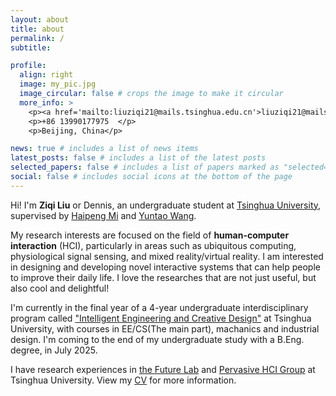 ```yaml
---
layout: about
title: about
permalink: /
subtitle: 

profile:
  align: right
  image: my_pic.jpg
  image_circular: false # crops the image to make it circular
  more_info: >
    <p><a href='mailto:liuziqi21@mails.tsinghua.edu.cn'>liuziqi21@mails.tsinghua.edu.cn</a></p>
    <p>+86 13990177975  </p>
    <p>Beijing, China</p>

news: true # includes a list of news items
latest_posts: false # includes a list of the latest posts
selected_papers: false # includes a list of papers marked as "selected={true}"
social: false # includes social icons at the bottom of the page
---
```


Hi! I'm **Ziqi Liu** or Dennis, an undergraduate student at [Tsinghua University](https://www.tsinghua.edu.cn/en/), supervised by [Haipeng Mi](https://www.milab.design/team-1/mi-haipeng) and [Yuntao Wang](https://pi.cs.tsinghua.edu.cn/lab/people/YuntaoWang/en/). 

My research interests are focused on the field of **human-computer interaction** (HCI), particularly in areas such as ubiquitous computing, physiological signal sensing, and mixed reality/virtual reality. I am interested in designing and developing novel interactive systems that can help people to improve their daily life. I love the researches that are not just useful, but also cool and delightful!

I'm currently in the final year of a 4-year undergraduate interdisciplinary program called ["Intelligent Engineering and Creative Design"](https://www.xyc.tsinghua.edu.cn/en/info/1111/1374.htm) at Tsinghua University, with courses in EE/CS(The main part), machanics and industrial design. I'm coming to the end of my undergraduate study with a B.Eng. degree, in July 2025.

I have research experiences in [the Future Lab](https://thfl.tsinghua.edu.cn/en/) and [Pervasive HCI Group](https://pi.cs.tsinghua.edu.cn/) at Tsinghua University. View my [CV](assets\pdf\CV_ziqi_liu.pdf) for more information.